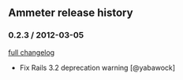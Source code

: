 ## Ammeter release history

### 0.2.3 / 2012-03-05

[full changelog](https://github.com/alexrothenberg/ammeter/compare/v0.2.2...v0.2.3)

* Fix Rails 3.2 deprecation warning [@yabawock]

